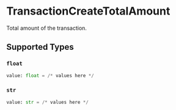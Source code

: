 # TransactionCreateTotalAmount

Total amount of the transaction.


## Supported Types

### `float`

```python
value: float = /* values here */
```

### `str`

```python
value: str = /* values here */
```

